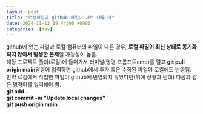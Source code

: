 ```yaml
---
layout: post
title: "로컬파일과 github 파일이 서로 다를 때"
date: 2024-11-13 19:44:00 +0900
categories: [dev]
---
```


github에 있는 파일과 로컬 컴퓨터의 파일이 다른 경우, **로컬 파일이 최신 상태로 동기화되지 않아서 발생한 문제**일 가능성이 높음.  
해당 프로젝트 폴더(로컬)에 들어가서 터미널(명령 프롬프트cmd)를 열고 **git pull origin main**명령어 입력하면 github에서 추가 혹은 수정된 파일이 로컬에도 반영됨.  
만약 로컬에서 작업한 파일이 github에 반영되지 않았다면(위에 상황과 반대) 다음과 같은 명령어를 입력해야 함.  
**git add .**  
**git commit -m "Update local changes"**  
**git push origin main**  
